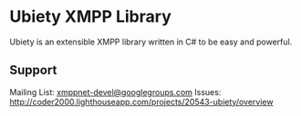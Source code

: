 Ubiety XMPP Library
===================

Ubiety is an extensible XMPP library written in C# to be easy and powerful.

Support
-------

Mailing List: xmppnet-devel@googlegroups.com
Issues: http://coder2000.lighthouseapp.com/projects/20543-ubiety/overview